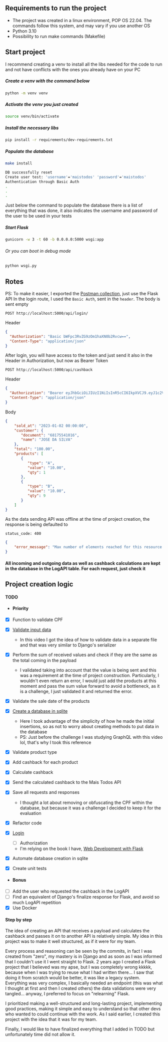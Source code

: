 ## Requirements to run the project
- The project was created in a linux environment, POP OS 22.04. The commands follow this system, and may vary if you use another OS
- Python 3.10
- Possibility to run make commands (Makefile)

## Start project
I recommend creating a venv to install all the libs needed for the code to run and not have conflicts with the ones you already have on your PC

##### Create a venv with the command below
```bash
python -m venv venv
```
##### Activate the venv you just created
```bash
source venv/bin/activate
```
##### Install the necessary libs
```bash
pip install -r requirements/dev-requirements.txt
```
##### Populate the database
```bash
make install

DB successfully reset
Create user test: 'username'='maistodos' 'password'='maistodos'
Authentication through Basic Auth
.
.
.
```
Just below the command to populate the database there is a list of everything that was done, it also indicates the username and password of the user to be used in your tests

##### Start Flask
```bash
gunicorn -w 3 -t 60 -b 0.0.0.0:5000 wsgi:app
```
###### Or you can boot in debug mode
```bash
python wsgi.py
```
## Rotes
PS: To make it easier, I exported the [Postman collection](https://drive.google.com/drive/folders/1UD04eMe_aF2aHHJmRTCFw_3iMzDIypqt?usp=sharing), just use the Flask API
In the login route, I used the ```Basic Auth```, sent in the ```header```. The body is sent empty
```
POST http://localhost:5000/api/login/
```
Header
```json
{
  "Authorization": "Basic bWFpc3RvZG9zOm1haXN0b2Rvcw==",
  "Content-Type": "application/json"
}
```

After login, you will have access to the token and just send it also in the Header in Authorization, but now as Bearer Token
```
POST http://localhost:5000/api/cashback
```
Header
```json
{
  "Authorization": "Bearer eyJhbGciOiJIUzI1NiIsInR5cCI6IkpXVCJ9.eyJ1c2VybmFtZSI6Im1haXN0b2RvcyIsImV4cCI6MTY3NTY0NTY4MX0.4a05Kp75AfwgGntyq-iyv-F1rH2TILH18CzygcTV3fM",
  "Content-Type": "application/json"
}
```

Body
```json
{
    "sold_at": "2023-01-02 00:00:00",
    "customer": {
       "document": "68175541016",
       "name": "JOSE DA SILVA"
    },
    "total": "100.00",
    "products": [
       {
          "type": "A",
          "value": "10.00",
          "qty": 1
       },
       {
          "type": "B",
          "value": "10.00",
          "qty": 9
       }
    ]
}
```

As the data sending API was offline at the time of project creation, the response is being defaulted to

```status_code: 400```
```json
{
    "error_message": "Max number of elements reached for this resource!"
}
```

#### All incoming and outgoing data as well as cashback calculations are kept in the database in the LogAPI table. For each request, just check it

## Project creation logic
#### TODO
- #### Priority
- [x] Function to validate CPF
- [x] [Validate input data](https://www.youtube.com/watch?v=Y_GQdxRSnIg)
  - In this video I got the idea of how to validate data in a separate file and that was very similar to Django's serializer
- [x] Perform the sum of received values and check if they are the same as the total coming in the payload
  - I validated taking into account that the value is being sent and this was a requirement at the time of project construction. Particularly, I wouldn't even return an error, I would just add the products at this moment and pass the sum value forward to avoid a bottleneck, as it is a challenge, I just validated it and returned the error.
- [x] Validate the sale date of the products
- [x] [Create a database in sqlite](https://www.youtube.com/watch?v=3h8K29U5_HA)
  - Here I took advantage of the simplicity of how he made the initial insertions, so as not to worry about creating methods to put data in the database
  - PS: Just before the challenge I was studying GraphQL with this video lol, that's why I took this reference
- [x] Validate product type
- [x] Add cashback for each product
- [x] Calculate cashback
- [x] Send the calculated cashback to the Mais Todos API
- [x] Save all requests and responses
  - I thought a lot about removing or obfuscating the CPF within the database, but because it was a challenge I decided to keep it for the evaluation
- [x] Refactor code
- [x] [Login](https://medium.com/@hedgarbezerra35/api-rest-com-flask-autenticacao-25d99b8679b6)
  - [ ] Authorization
  - I'm relying on the book I have, [Web Development with Flask](https://www.amazon.com.br/Flask-Web-Development-Miquel-Grinberg/dp/1491991739)
- [x] Automate database creation in sqlite
- [x] Create unit tests


- #### Bonus
- [ ] Add the user who requested the cashback in the LogAPI
- [ ] Find an equivalent of Django's finalize response for Flask, and avoid so much LogAPI repetition
- [x] Use Docker

#### Step by step
The idea of creating an API that receives a payload and calculates the cashback and passes it on to another API is relatively simple. My idea in this project was to make it well structured, as if it were for my team.

Every process and reasoning can be seen by the commits, in fact I was created from "zero", my mastery is in Django and as soon as I was informed that I couldn't use it I went straight to Flask. 2 years ago I created a Flask project that I believed was my apse, but I was completely wrong kkkkk, because when I was trying to reuse what I had written there... I saw that doing it from scratch would be better, it was like a legacy system. Everything was very complex, I basically needed an endpoint (this was what I thought at first and then I created others) the data validations were very tangled... anyway, I preferred to focus on "relearning" Flask.

I prioritized making a well-structured and long-lasting project, implementing good practices, making it simple and easy to understand so that other devs who wanted to could continue with the work. As I said earlier, I created this project with the idea that it was for my team.

Finally, I would like to have finalized everything that I added in TODO but unfortunately time did not allow it.
